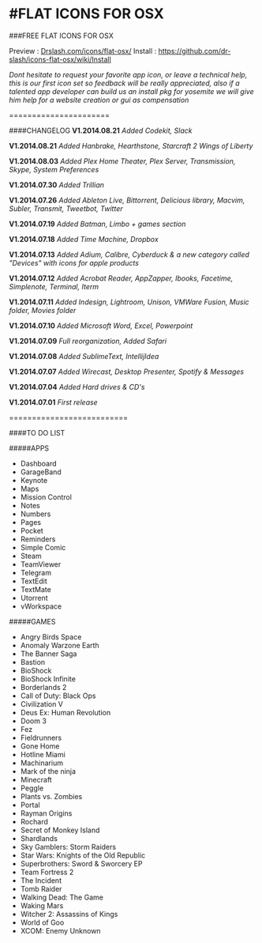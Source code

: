 #FLAT ICONS FOR OSX
======================
###FREE FLAT ICONS FOR OSX

Preview : [Drslash.com/icons/flat-osx/](http://drslash.com/icons/flat-osx/)
Install : https://github.com/dr-slash/icons-flat-osx/wiki/Install

*Dont hesitate to request your favorite app icon, or leave a technical help, this is our first icon set so feedback will be really appreciated, also if a talented app developer can build us an install pkg for yosemite we will give him help for a website creation or gui as compensation*

======================

####CHANGELOG
**V1.2014.08.21**
*Added Codekit, Slack*

**V1.2014.08.21**
*Added Hanbrake, Hearthstone, Starcraft 2 Wings of Liberty*

**V1.2014.08.03**
*Added Plex Home Theater, Plex Server, Transmission, Skype, System Preferences*

**V1.2014.07.30**
*Added Trillian*

**V1.2014.07.26**
*Added Ableton Live, Bittorrent, Delicious library, Macvim, Subler, Transmit, Tweetbot, Twitter*

**V1.2014.07.19**
*Added Batman, Limbo + games section*

**V1.2014.07.18**
*Added Time Machine, Dropbox*

**V1.2014.07.13**
*Added Adium, Calibre, Cyberduck & a new category called "Devices" with icons for apple products*

**V1.2014.07.12**
*Added Acrobat Reader, AppZapper, Ibooks, Facetime, Simplenote, Terminal, Iterm*

**V1.2014.07.11**
*Added Indesign, Lightroom, Unison, VMWare Fusion, Music folder, Movies folder*

**V1.2014.07.10**
*Added Microsoft Word, Excel, Powerpoint*

**V1.2014.07.09**
*Full reorganization, Added Safari*

**V1.2014.07.08**
*Added SublimeText, IntellijIdea*

**V1.2014.07.07**
*Added Wirecast, Desktop Presenter, Spotify & Messages*

**V1.2014.07.04**
*Added Hard drives & CD's*

**V1.2014.07.01**
*First release*

==========================

####TO DO LIST

#####APPS

* Dashboard
* GarageBand
* Keynote
* Maps
* Mission Control
* Notes
* Numbers
* Pages
* Pocket
* Reminders
* Simple Comic
* Steam
* TeamViewer
* Telegram
* TextEdit
* TextMate
* Utorrent
* vWorkspace

#####GAMES

* Angry Birds Space
* Anomaly Warzone Earth
* The Banner Saga
* Bastion
* BioShock
* BioShock Infinite
* Borderlands 2
* Call of Duty: Black Ops
* Civilization V
* Deus Ex: Human Revolution
* Doom 3
* Fez
* Fieldrunners
* Gone Home
* Hotline Miami
* Machinarium
* Mark of the ninja
* Minecraft
* Peggle
* Plants vs. Zombies
* Portal
* Rayman Origins
* Rochard
* Secret of Monkey Island
* Shardlands
* Sky Gamblers: Storm Raiders
* Star Wars: Knights of the Old Republic
* Superbrothers: Sword & Sworcery EP 
* Team Fortress 2
* The Incident
* Tomb Raider
* Walking Dead: The Game
* Waking Mars
* Witcher 2: Assassins of Kings
* World of Goo
* XCOM: Enemy Unknown
